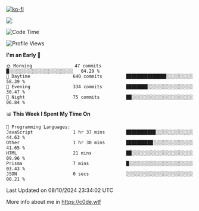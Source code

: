 [![ko-fi](https://ko-fi.com/img/githubbutton_sm.svg)](https://ko-fi.com/Z8Z4Y2LKX)

<a href="https://wakatime.com"><img src="https://wakatime.com/share/@c0dezin/b7f18a7c-ab3a-40b8-8bc7-b1b7bf71f1d6.svg" /></a>

<!--START_SECTION:waka-->
![Code Time](http://img.shields.io/badge/Code%20Time-115%20hrs%2035%20mins-blue)

![Profile Views](http://img.shields.io/badge/Profile%20Views-0-blue)

**I'm an Early 🐤** 

```text
🌞 Morning                47 commits          █░░░░░░░░░░░░░░░░░░░░░░░░   04.29 % 
🌆 Daytime                640 commits         ███████████████░░░░░░░░░░   58.39 % 
🌃 Evening                334 commits         ████████░░░░░░░░░░░░░░░░░   30.47 % 
🌙 Night                  75 commits          ██░░░░░░░░░░░░░░░░░░░░░░░   06.84 % 
```


📊 **This Week I Spent My Time On** 

```text
💬 Programming Languages: 
JavaScript               1 hr 37 mins        ███████████░░░░░░░░░░░░░░   44.63 % 
Other                    1 hr 30 mins        ██████████░░░░░░░░░░░░░░░   41.65 % 
HTML                     21 mins             ██░░░░░░░░░░░░░░░░░░░░░░░   09.96 % 
Prisma                   7 mins              █░░░░░░░░░░░░░░░░░░░░░░░░   03.43 % 
JSON                     0 secs              ░░░░░░░░░░░░░░░░░░░░░░░░░   00.21 % 
```


 Last Updated on 08/10/2024 23:34:02 UTC
<!--END_SECTION:waka-->

More info about me in https://c0de.wtf
